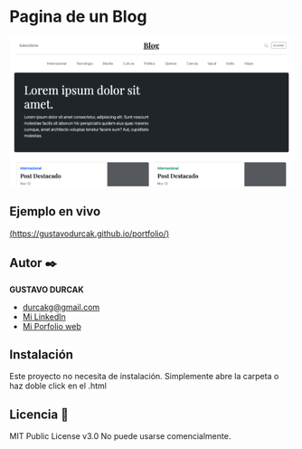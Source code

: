 # Pagina de un Blog
![Imagen del proyecto](https://github.com/gustavodurcak/pagina_blog/blob/main/Captura%20de%20Pantalla%202022-09-20%20a%20la(s)%2011.17.41.png)

## Ejemplo en vivo
[(https://gustavodurcak.github.io/portfolio/)](https://gustavodurcak.github.io/pagina_blog/)


## Autor ✒️
**GUSTAVO DURCAK**

* [durcakg@gmail.com](durcakg@gmail.com)
* [Mi LinkedIn](https://www.linkedin.com/in/gustavodurcak/)
* [Mi Porfolio web](https://gustavodurcak.github.io/portfolio/)

## Instalación 
Este proyecto no necesita de instalación. Simplemente abre la carpeta o haz doble click en el .html
  
## Licencia 📄
MIT Public License v3.0
No puede usarse comencialmente.
